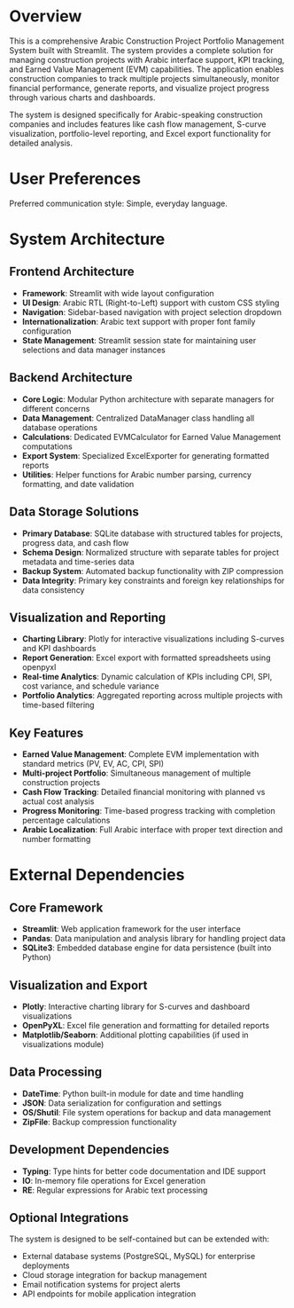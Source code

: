 # Overview

This is a comprehensive Arabic Construction Project Portfolio Management System built with Streamlit. The system provides a complete solution for managing construction projects with Arabic interface support, KPI tracking, and Earned Value Management (EVM) capabilities. The application enables construction companies to track multiple projects simultaneously, monitor financial performance, generate reports, and visualize project progress through various charts and dashboards.

The system is designed specifically for Arabic-speaking construction companies and includes features like cash flow management, S-curve visualization, portfolio-level reporting, and Excel export functionality for detailed analysis.

# User Preferences

Preferred communication style: Simple, everyday language.

# System Architecture

## Frontend Architecture
- **Framework**: Streamlit with wide layout configuration
- **UI Design**: Arabic RTL (Right-to-Left) support with custom CSS styling
- **Navigation**: Sidebar-based navigation with project selection dropdown
- **Internationalization**: Arabic text support with proper font family configuration
- **State Management**: Streamlit session state for maintaining user selections and data manager instances

## Backend Architecture
- **Core Logic**: Modular Python architecture with separate managers for different concerns
- **Data Management**: Centralized DataManager class handling all database operations
- **Calculations**: Dedicated EVMCalculator for Earned Value Management computations
- **Export System**: Specialized ExcelExporter for generating formatted reports
- **Utilities**: Helper functions for Arabic number parsing, currency formatting, and date validation

## Data Storage Solutions
- **Primary Database**: SQLite database with structured tables for projects, progress data, and cash flow
- **Schema Design**: Normalized structure with separate tables for project metadata and time-series data
- **Backup System**: Automated backup functionality with ZIP compression
- **Data Integrity**: Primary key constraints and foreign key relationships for data consistency

## Visualization and Reporting
- **Charting Library**: Plotly for interactive visualizations including S-curves and KPI dashboards
- **Report Generation**: Excel export with formatted spreadsheets using openpyxl
- **Real-time Analytics**: Dynamic calculation of KPIs including CPI, SPI, cost variance, and schedule variance
- **Portfolio Analytics**: Aggregated reporting across multiple projects with time-based filtering

## Key Features
- **Earned Value Management**: Complete EVM implementation with standard metrics (PV, EV, AC, CPI, SPI)
- **Multi-project Portfolio**: Simultaneous management of multiple construction projects
- **Cash Flow Tracking**: Detailed financial monitoring with planned vs actual cost analysis
- **Progress Monitoring**: Time-based progress tracking with completion percentage calculations
- **Arabic Localization**: Full Arabic interface with proper text direction and number formatting

# External Dependencies

## Core Framework
- **Streamlit**: Web application framework for the user interface
- **Pandas**: Data manipulation and analysis library for handling project data
- **SQLite3**: Embedded database engine for data persistence (built into Python)

## Visualization and Export
- **Plotly**: Interactive charting library for S-curves and dashboard visualizations
- **OpenPyXL**: Excel file generation and formatting for detailed reports
- **Matplotlib/Seaborn**: Additional plotting capabilities (if used in visualizations module)

## Data Processing
- **DateTime**: Python built-in module for date and time handling
- **JSON**: Data serialization for configuration and settings
- **OS/Shutil**: File system operations for backup and data management
- **ZipFile**: Backup compression functionality

## Development Dependencies
- **Typing**: Type hints for better code documentation and IDE support
- **IO**: In-memory file operations for Excel generation
- **RE**: Regular expressions for Arabic text processing

## Optional Integrations
The system is designed to be self-contained but can be extended with:
- External database systems (PostgreSQL, MySQL) for enterprise deployments
- Cloud storage integration for backup management
- Email notification systems for project alerts
- API endpoints for mobile application integration